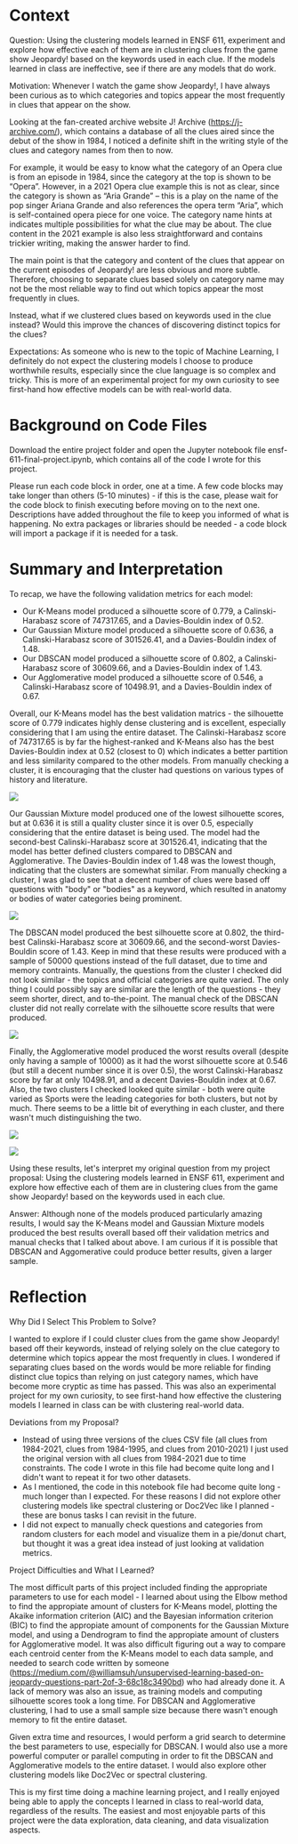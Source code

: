 # Context

Question: Using the clustering models learned in ENSF 611, experiment and explore how effective each of them are in clustering clues from the game show Jeopardy! based on the keywords used in each clue. If the models learned in class are ineffective, see if there are any models that do work.

Motivation: Whenever I watch the game show Jeopardy!, I have always been curious as to which categories and topics appear the most frequently in clues that appear on the show.

Looking at the fan-created archive website J! Archive (https://j-archive.com/), which contains a database of all the clues aired since the debut of the show in 1984, I noticed a definite shift in the writing style of the clues and category names from then to now.

For example, it would be easy to know what the category of an Opera clue is from an episode in 1984, since the category at the top is shown to be “Opera”. However, in a 2021 Opera clue example this is not as clear, since the category is shown as “Aria Grande” – this is a play on the name of the pop singer Ariana Grande and also references the opera term “Aria”, which is self-contained opera piece for one voice. The category name hints at indicates multiple possibilities for what the clue may be about. The clue content in the 2021 example is also less straightforward and contains trickier writing, making the answer harder to find.

The main point is that the category and content of the clues that appear on the current episodes of Jeopardy! are less obvious and more subtle. Therefore, choosing to separate clues based solely on category name may not be the most reliable way to find out which topics appear the most frequently in clues.

Instead, what if we clustered clues based on keywords used in the clue instead? Would this improve the chances of discovering distinct topics for the clues?

Expectations: As someone who is new to the topic of Machine Learning, I definitely do not expect the clustering models I choose to produce worthwhile results, especially since the clue language is so complex and tricky. This is more of an experimental project for my own curiosity to see first-hand how effective models can be with real-world data.

# Background on Code Files
Download the entire project folder and open the Jupyter notebook file ensf-611-final-project.ipynb, which contains all of the code I wrote for this project. 

Please run each code block in order, one at a time. A few code blocks may take longer than others (5-10 minutes) - if this is the case, please wait for the code block to finish executing before moving on to the next one. Descriptions have added throughout the file to keep you informed of what is happening. No extra packages or libraries should be needed - a code block will import a package if it is needed for a task.

# Summary and Interpretation

To recap, we have the following validation metrics for each model:
- Our K-Means model produced a silhouette score of 0.779, a Calinski-Harabasz score of 747317.65, and a Davies-Bouldin index of 0.52.
- Our Gaussian Mixture model produced a silhouette score of 0.636, a Calinski-Harabasz score of 301526.41, and a Davies-Bouldin index of 1.48.
- Our DBSCAN model produced a silhouette score of 0.802, a Calinski-Harabasz score of 30609.66, and a Davies-Bouldin index of 1.43.
- Our Agglomerative model produced a silhouette score of 0.546, a Calinski-Harabasz score of 10498.91, and a Davies-Bouldin index of 0.67.

Overall, our K-Means model has the best validation matrics - the silhouette score of 0.779 indicates highly dense clustering and is excellent, especially considering that I am using the entire dataset. The Calinski-Harabasz score of 747317.65 is by far the highest-ranked and K-Means also has the best Davies-Bouldin index at 0.52 (closest to 0) which indicates a better partition and less similarity compared to the other models. From manually checking a cluster, it is encouraging that the cluster had questions on various types of history and literature.

![](k-means-cluster-category-pie.png)

Our Gaussian Mixture model produced one of the lowest silhouette scores, but at 0.636 it is still a quality cluster since it is over 0.5, especially considering that the entire dataset is being used. The model had the second-best Calinski-Harabasz score at 301526.41, indicating that the model has better defined clusters compared to DBSCAN and Agglomerative. The Davies-Bouldin index of 1.48 was the lowest though, indicating that the clusters are somewhat similar. From manually checking a cluster, I was glad to see that a decent number of clues were based off questions with "body" or "bodies" as a keyword, which resulted in anatomy or bodies of water categories being prominent.

![](gmm-cluster-category-pie.png)

The DBSCAN model produced the best silhouette score at 0.802, the third-best Calinski-Harabasz score at 30609.66, and the second-worst Davies-Bouldin score of 1.43. Keep in mind that these results were produced with a sample of 50000 questions instead of the full dataset, due to time and memory contraints. Manually, the questions from the cluster I checked did not look similar - the topics and official categories are quite varied. The only thing I could possibly say are similar are the length of the questions - they seem shorter, direct, and to-the-point. The manual check of the DBSCAN cluster did not really correlate with the silhouette score results that were produced.

![](dbscan-cluster-category-pie.png)

Finally, the Agglomerative model produced the worst results overall (despite only having a sample of 10000) as it had the worst silhouette score at 0.546 (but still a decent number since it is over 0.5), the worst Calinski-Harabasz score by far at only 10498.91, and a decent Davies-Bouldin index at 0.67. Also, the two clusters I checked looked quite similar - both were quite varied as Sports were the leading categories for both clusters, but not by much. There seems to be a little bit of everything in each cluster, and there wasn't much distinguishing the two.

![](agglomerative-cluster-category-pie-1.png)

![](agglomerative-cluster-category-pie-2.png)

Using these results, let's interpret my original question from my project proposal: Using the clustering models learned in ENSF 611, experiment and explore how effective each of them are in clustering clues from the game show Jeopardy! based on the keywords used in each clue.

Answer: Although none of the models produced particularly amazing results, I would say the K-Means model and Gaussian Mixture models produced the best results overall based off their validation metrics and manual checks that I talked about above. I am curious if it is possible that DBSCAN and Aggomerative could produce better results, given a larger sample.

# Reflection

Why Did I Select This Problem to Solve?

I wanted to explore if I could cluster clues from the game show Jeopardy! based off their keywords, instead of relying solely on the clue category to determine which topics appear the most frequently in clues. I wondered if separating clues based on the words would be more reliable for finding distinct clue topics than relying on just category names, which have become more cryptic as time has passed. This was also an experimental project for my own curiosity, to see first-hand how effective the clustering models I learned in class can be with clustering real-world data.

Deviations from my Proposal?
- Instead of using three versions of the clues CSV file (all clues from 1984-2021, clues from 1984-1995, and clues from 2010-2021) I just used the original version with all clues from 1984-2021 due to time constraints. The code I wrote in this file had become quite long and I didn't want to repeat it for two other datasets.
- As I mentioned, the code in this notebook file had become quite long - much longer than I expected. For these reasons I did not explore other clustering models like spectral clustering or Doc2Vec like I planned - these are bonus tasks I can revisit in the future.
- I did not expect to manually check questions and categories from random clusters for each model and visualize them in a pie/donut chart, but thought it was a great idea instead of just looking at validation metrics.

Project Difficulties and What I Learned?

The most difficult parts of this project included finding the appropriate parameters to use for each model - I learned about using the Elbow method to find the appropiate amount of clusters for K-Means model, plotting the Akaike information criterion (AIC) and the Bayesian information criterion (BIC) to find the appropiate amount of components for the Gaussian Mixture model, and using a Dendrogram to find the appropiate amount of clusters for Agglomerative model. It was also difficult figuring out a way to compare each centroid center from the K-Means model to each data sample, and needed to search code written by someone (https://medium.com/@williamsuh/unsupervised-learning-based-on-jeopardy-questions-part-2of-3-68c18c3490bd) who had already done it. A lack of memory was also an issue, as training models and computing silhouette scores took a long time. For DBSCAN and Agglomerative clustering, I had to use a small sample size because there wasn't enough memory to fit the entire dataset. 

Given extra time and resources, I would perform a grid search to determine the best parameters to use, especially for DBSCAN. I would also use a more powerful computer or parallel computing in order to fit the DBSCAN and Agglomerative models to the entire dataset. I would also explore other clustering models like Doc2Vec or spectral clustering.

This is my first time doing a machine learning project, and I really enjoyed being able to apply the concepts I learned in class to real-world data, regardless of the results. The easiest and most enjoyable parts of this project were the data exploration, data cleaning, and data visualization aspects.
